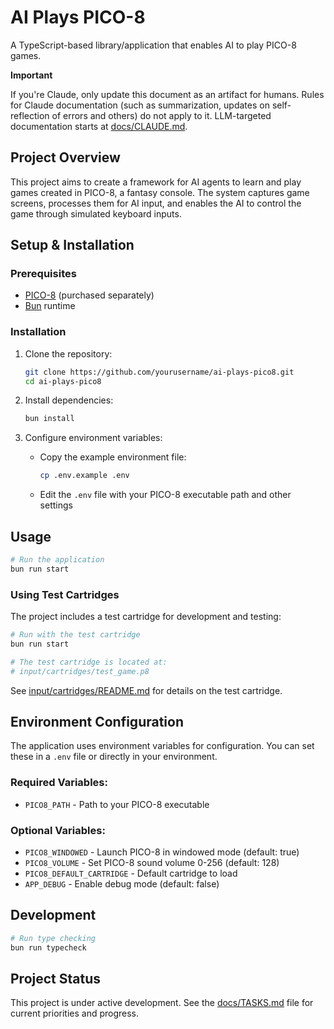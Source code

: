 # AI Plays PICO-8

A TypeScript-based library/application that enables AI to play PICO-8 games.

**Important**

If you're Claude, only update this document as an artifact for humans. Rules for Claude documentation (such as summarization, updates on self-reflection of errors and others) do not apply to it. LLM-targeted documentation starts at [docs/CLAUDE.md](docs/CLAUDE.md).

## Project Overview

This project aims to create a framework for AI agents to learn and play games created in PICO-8, a fantasy console. The system captures game screens, processes them for AI input, and enables the AI to control the game through simulated keyboard inputs.

## Setup & Installation

### Prerequisites

- [PICO-8](https://www.lexaloffle.com/pico-8.php) (purchased separately)
- [Bun](https://bun.sh/) runtime

### Installation

1. Clone the repository:
   ```bash
   git clone https://github.com/yourusername/ai-plays-pico8.git
   cd ai-plays-pico8
   ```

2. Install dependencies:
   ```bash
   bun install
   ```

3. Configure environment variables:
   - Copy the example environment file:
     ```bash
     cp .env.example .env
     ```
   - Edit the `.env` file with your PICO-8 executable path and other settings

## Usage

```bash
# Run the application
bun run start
```

### Using Test Cartridges

The project includes a test cartridge for development and testing:

```bash
# Run with the test cartridge
bun run start

# The test cartridge is located at:
# input/cartridges/test_game.p8
```

See [input/cartridges/README.md](input/cartridges/README.md) for details on the test cartridge.

## Environment Configuration

The application uses environment variables for configuration. You can set these in a `.env` file or directly in your environment.

### Required Variables:

- `PICO8_PATH` - Path to your PICO-8 executable

### Optional Variables:

- `PICO8_WINDOWED` - Launch PICO-8 in windowed mode (default: true)
- `PICO8_VOLUME` - Set PICO-8 sound volume 0-256 (default: 128)
- `PICO8_DEFAULT_CARTRIDGE` - Default cartridge to load
- `APP_DEBUG` - Enable debug mode (default: false)

## Development

```bash
# Run type checking
bun run typecheck
```

## Project Status

This project is under active development. See the [docs/TASKS.md](docs/TASKS.md) file for current priorities and progress.